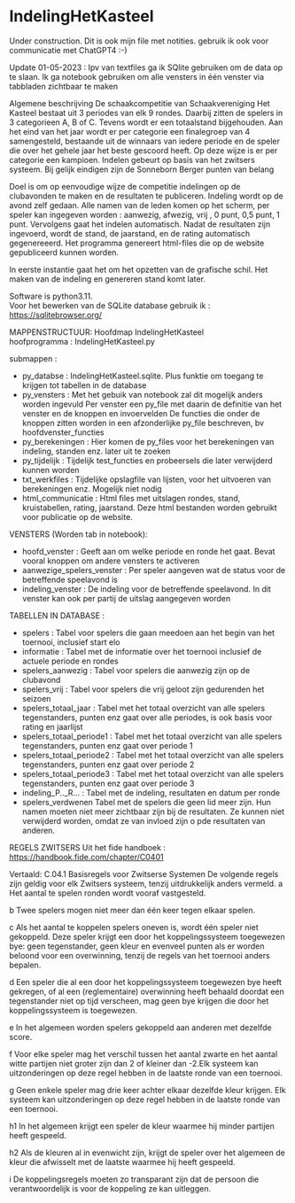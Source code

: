 # IndelingHetKasteel

Under construction.  Dit is ook mijn file met notities. gebruik ik ook voor communicatie met ChatGPT4 :-)

Update 01-05-2023 : Ipv van textfiles ga ik SQlite gebruiken om de data op te slaan. Ik ga notebook gebruiken om alle vensters in één venster via tabbladen zichtbaar te maken
 
Algemene beschrijving
De schaakcompetitie van Schaakvereniging Het Kasteel bestaat uit 3 periodes van elk 9 rondes. Daarbij zitten de spelers in 3 categorieen A, B of C. Tevens wordt er een totaalstand bijgehouden. Aan het eind van het jaar wordt er per categorie een finalegroep van 4 samengesteld, bestaande uit de winnaars van iedere periode en de speler die over het gehele jaar het beste gescoord heeft. Op deze wijze is er per categorie een kampioen. 
Indelen gebeurt op basis van het zwitsers systeem. Bij gelijk eindigen zijn de Sonneborn Berger punten van belang


Doel is om op eenvoudige wijze de competitie indelingen op de clubavonden te maken en de resultaten te publiceren.
Indeling wordt op de avond zelf gedaan. Alle namen van de leden komen op het scherm, per speler kan ingegeven worden : aanwezig, afwezig, vrij , 0 punt, 0,5 punt, 1 punt.  Vervolgens gaat het indelen automatisch. Nadat de resultaten zijn ingevoerd, wordt de stand, de jaarstand, en de rating automatisch gegenereeerd. 
Het programma genereert html-files die op de website gepubliceerd kunnen worden.


In eerste instantie gaat het om het opzetten van de grafische schil. Het maken van de indeling en genereren stand komt later. 

Software is python3.11.  
Voor het bewerken van de SQLite database gebruik ik : https://sqlitebrowser.org/

MAPPENSTRUCTUUR:
Hoofdmap IndelingHetKasteel    
    hoofprogramma :  IndelingHetKasteel.py
           
submappen :
- py_databse :
     IndelingHetKasteel.sqlite. Plus funktie om toegang te krijgen tot tabellen in de database
- py_vensters :
     Met het gebuik van notebook zal dit mogelijk anders worden ingevuld
     Per venster een py_file met daarin de definitie van het venster en de knoppen en invoervelden
     De functies die onder de knoppen zitten worden in een afzonderlijke py_file beschreven, bv hoofdvenster_functies
- py_berekeningen :
     Hier komen de py_files voor het berekeningen van indeling, standen enz. later uit te zoeken
- py_tijdelijk :
     Tijdelijk test_functies en probeersels die later verwijderd kunnen worden     
- txt_werkfiles :
     Tijdelijke opslagfile van lijsten, voor het uitvoeren van berekeningen enz. Mogelijk niet nodig
- html_communicatie :
     Html files met uitslagen rondes, stand, kruistabellen, rating, jaarstand. Deze html bestanden worden gebruikt voor publicatie op de website.

VENSTERS (Worden tab in notebook):
- hoofd_venster :
    Geeft aan om welke periode en ronde het gaat.
    Bevat vooral knoppen om andere vensters te activeren
- aanwezige_spelers_venster :
    Per speler aangeven wat de status voor de betreffende speelavond is
- indeling_venster :
    De indeling voor de betreffende speelavond. In dit venster kan ook per partij de uitslag aangegeven worden

TABELLEN IN DATABASE :
- spelers :
    Tabel voor spelers die gaan meedoen aan het begin van het toernooi, inclusief start elo
- informatie :
    Tabel met de informatie over het toernooi inclusief de actuele periode en rondes
- spelers_aanwezig :
    Tabel voor spelers die aanwezig zijn op de clubavond
- spelers_vrij :
    Tabel voor spelers die vrij geloot zijn gedurenden het seizoen
- spelers_totaal_jaar :
    Tabel met het totaal overzicht van alle spelers tegenstanders, punten enz gaat over alle periodes, is ook basis voor rating en jaarlijst
- spelers_totaal_periode1 :
    Tabel met het totaal overzicht van alle spelers tegenstanders, punten enz gaat over periode 1
- spelers_totaal_periode2 :
    Tabel met het totaal overzicht van alle spelers tegenstanders, punten enz gaat over periode 2
- spelers_totaal_periode3 :
    Tabel met het totaal overzicht van alle spelers tegenstanders, punten enz gaat over periode 3
- indeling_P.._R... :
    Tabel met de indeling, resultaten en datum per ronde      
- spelers_verdwenen
    Tabel met de spelers die geen lid meer zijn. Hun namen moeten niet meer zichtbaar zijn bij de resultaten. 
    Ze kunnen niet verwijderd worden, omdat ze van invloed zijn o pde resultaten van anderen.


REGELS ZWITSERS
Uit het fide handboek : https://handbook.fide.com/chapter/C0401

Vertaald:
C.04.1 Basisregels voor Zwitserse Systemen
De volgende regels zijn geldig voor elk Zwitsers systeem, tenzij uitdrukkelijk anders vermeld.
a Het aantal te spelen ronden wordt vooraf vastgesteld.

b Twee spelers mogen niet meer dan één keer tegen elkaar spelen.

c Als het aantal te koppelen spelers oneven is, wordt één speler niet gekoppeld. Deze speler krijgt een door het koppelingssysteem toegewezen bye: geen tegenstander, geen kleur en evenveel punten als er worden beloond voor een overwinning, tenzij de regels van het toernooi anders bepalen.

d Een speler die al een door het koppelingssysteem toegewezen bye heeft gekregen, of al een (reglementaire) overwinning heeft behaald doordat een tegenstander niet op tijd verscheen, mag geen bye krijgen die door het koppelingssysteem is toegewezen.

e In het algemeen worden spelers gekoppeld aan anderen met dezelfde score.

f Voor elke speler mag het verschil tussen het aantal zwarte en het aantal witte partijen niet groter zijn dan 2 of kleiner dan -2.Elk systeem kan uitzonderingen op deze regel hebben in de laatste ronde van een toernooi.

g Geen enkele speler mag drie keer achter elkaar dezelfde kleur krijgen. Elk systeem kan uitzonderingen op deze regel hebben in de laatste ronde van een toernooi.

h1 In het algemeen krijgt een speler de kleur waarmee hij minder partijen heeft gespeeld.

h2 Als de kleuren al in evenwicht zijn, krijgt de speler over het algemeen de kleur die afwisselt met de laatste waarmee hij heeft gespeeld.

i De koppelingsregels moeten zo transparant zijn dat de persoon die verantwoordelijk is voor de koppeling ze kan uitleggen.

